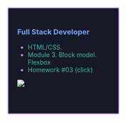 <div
     style="
        box-sizing: border-box;
        padding: 20px;
        margin: 10px 0px 5px 5px;
        border: 2px solid #bf91f3;
        border-radius: 3px;
        background-color: #171926;
        height: auto;
        width: 50%;
      "
    >
      <h3 align="left" style="color: #70a5fd">Full Stack Developer</h3>
      <ul style="color: #bf91f3">
        <li><span style="color: #38bdae">HTML/CSS.</span></li>
        <li><span style="color: #38bdae">Module 3. Block model. Flexbox</span></li>
        <li>
          <a
            href="https://haberserhii.github.io/goit-home-work-03/ "
            style="color: #38bdae; text-decoration: none"
            >Homework #03 (click)</a
          >
        </li>
      </ul>
 <div align="left" style="margin-bottom: 40px;">
   <a href=""><img src="https://github-readme-streak-stats.herokuapp.com/?user=HaberSerhii&hide_border=true&card_width=450&theme=tokyonight"/></a>
</div>
